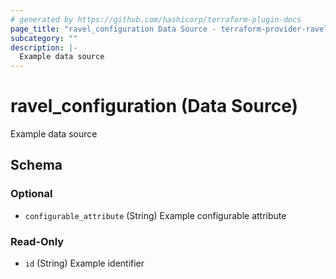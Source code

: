 ```yaml
---
# generated by https://github.com/hashicorp/terraform-plugin-docs
page_title: "ravel_configuration Data Source - terraform-provider-ravel"
subcategory: ""
description: |-
  Example data source
---
```


# ravel_configuration (Data Source)

Example data source



<!-- schema generated by tfplugindocs -->
## Schema

### Optional

- `configurable_attribute` (String) Example configurable attribute

### Read-Only

- `id` (String) Example identifier
